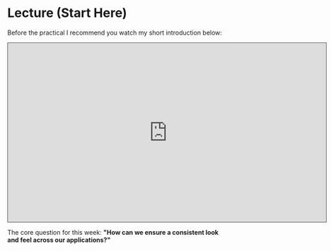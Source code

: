 # Lecture (Start Here)

Before the practical I recommend you watch my short introduction below:

<iframe src="https://solent.cloud.panopto.eu/Panopto/Pages/Embed.aspx?id=9ec4db66-5ea7-4472-9514-adc5010541a0&autoplay=false&offerviewer=true&showtitle=true&showbrand=false&captions=true&interactivity=all" height="405" width="720" style="border: 1px solid #464646;" allowfullscreen allow="autoplay"></iframe>

The core question for this week: **"How can we ensure a consistent look and feel across our applications?"**
